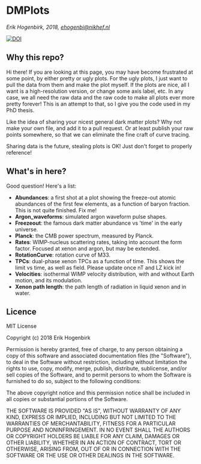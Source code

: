 # DMPlots
*Erik Hogenbirk, 2018, ehogenbi@nikhef.nl*

[![DOI](https://zenodo.org/badge/DOI/10.5281/zenodo.1400310.svg)](https://doi.org/10.5281/zenodo.1400310)


## Why this repo?
Hi there! If you are looking at this page, you may have become frustrated at some point, by either pretty or ugly plots. 
For the ugly plots, I just want to pull the data from them and make the plot myself.
If the plots are nice, all I want is a high-resolution version, or change some axis label, etc.
In any case, we all need the raw data and the raw code to make all plots ever more pretty forever!
This is an attempt to that, so I give you the code used in my PhD thesis.

Like the idea of sharing your nicest general dark matter plots? Why not make your own file, and add it to a pull request.
Or at least publish your raw points somewhere, so that we can eliminate the fine craft of curve tracing.

Sharing data is the future, stealing plots is OK! Just don't forget to properly reference!

## What's in here?
Good question! Here's a list:

  * **Abundances**: a first shot at a plot showing the freeze-out atomic abundances of the first few elements, as a function of baryon fraction. This is not quite finished. Fix me!
  * **Argon_waveforms**: simulated argon waveform pulse shapes.
  * **Freezeout**: the famous dark matter abundance vs 'time' in the early universe.
  * **Planck**: the CMB power spectrum, measured by Planck.
  * **Rates**: WIMP-nucleus scattering rates, taking into account the form factor. Focused at xenon and argon, but may be extended.
  * **RotationCurve**: rotation curve of M33.
  * **TPCs**: dual-phase xenon TPCs as a function of time. This shows the limit vs time, as well as field. Please update once nT and LZ kick in!
  * **Velocities**: isothermal WIMP velocity distribution, with and without Earth motion, and its modulation.
  * **Xenon path length**: the path length of radiation in liquid xenon and in water.
  


## Licence
MIT License

Copyright (c) 2018 Erik Hogenbirk

Permission is hereby granted, free of charge, to any person obtaining a copy
of this software and associated documentation files (the "Software"), to deal
in the Software without restriction, including without limitation the rights
to use, copy, modify, merge, publish, distribute, sublicense, and/or sell
copies of the Software, and to permit persons to whom the Software is
furnished to do so, subject to the following conditions:

The above copyright notice and this permission notice shall be included in all
copies or substantial portions of the Software.

THE SOFTWARE IS PROVIDED "AS IS", WITHOUT WARRANTY OF ANY KIND, EXPRESS OR
IMPLIED, INCLUDING BUT NOT LIMITED TO THE WARRANTIES OF MERCHANTABILITY,
FITNESS FOR A PARTICULAR PURPOSE AND NONINFRINGEMENT. IN NO EVENT SHALL THE
AUTHORS OR COPYRIGHT HOLDERS BE LIABLE FOR ANY CLAIM, DAMAGES OR OTHER
LIABILITY, WHETHER IN AN ACTION OF CONTRACT, TORT OR OTHERWISE, ARISING FROM,
OUT OF OR IN CONNECTION WITH THE SOFTWARE OR THE USE OR OTHER DEALINGS IN THE
SOFTWARE.
